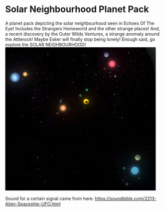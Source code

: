 # Solar Neighbourhood Planet Pack
A planet pack depicting the solar neighbourhood seen in Echoes Of The Eye! Includes the Strangers Homeworld and the other strange places! And, a recent discovery by the Outer Wilds Ventures, a strange anomaly around the Attlerock! Maybe Esker will finally stop being lonely! Enough said, go explore the SOLAR NEIGHBOURHOOD!
![Screen Shot 2022-01-06 at 12 27 58 pm](https://raw.githubusercontent.com/ErroneousCreationist/Faithful-Planet-Pack/main/Screen%20Shot%202022-01-03%20at%201.47.02%20pm.png?token=ASK5YZVYKMOFA4G2XGJ7F3DB2ZFIC)


Sound for a certain signal came from here: https://soundbible.com/2213-Alien-Spaceship-UFO.html
